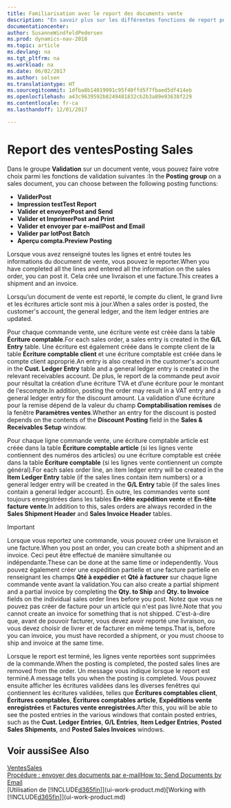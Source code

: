 ```yaml
---
title: Familiarisation avec le report des documents vente
description: "En savoir plus sur les différentes fonctions de report pour reporter des documents vente."
documentationcenter: 
author: SusanneWindfeldPedersen
ms.prod: dynamics-nav-2018
ms.topic: article
ms.devlang: na
ms.tgt_pltfrm: na
ms.workload: na
ms.date: 06/02/2017
ms.author: solsen
ms.translationtype: HT
ms.sourcegitcommit: 1dfba8b14019991c95f40ffd5f7fbaed5df414eb
ms.openlocfilehash: a43c9639592b8249481832cb2b3a89e93638f229
ms.contentlocale: fr-ca
ms.lasthandoff: 12/01/2017

---
```

# <a name="posting-sales"></a><span data-ttu-id="128a7-103">Report des ventes</span><span class="sxs-lookup"><span data-stu-id="128a7-103">Posting Sales</span></span>
<span data-ttu-id="128a7-104">Dans le groupe **Validation** sur un document vente, vous pouvez faire votre choix parmi les fonctions de validation suivantes :</span><span class="sxs-lookup"><span data-stu-id="128a7-104">In the **Posting group** on a sales document, you can choose between the following posting functions:</span></span>

* <span data-ttu-id="128a7-105">**Valider**</span><span class="sxs-lookup"><span data-stu-id="128a7-105">**Post**</span></span>
* <span data-ttu-id="128a7-106">**Impression test**</span><span class="sxs-lookup"><span data-stu-id="128a7-106">**Test Report**</span></span>
* <span data-ttu-id="128a7-107">**Valider et envoyer**</span><span class="sxs-lookup"><span data-stu-id="128a7-107">**Post and Send**</span></span>
* <span data-ttu-id="128a7-108">**Valider et Imprimer**</span><span class="sxs-lookup"><span data-stu-id="128a7-108">**Post and Print**</span></span>
* <span data-ttu-id="128a7-109">**Valider et envoyer par e-mail**</span><span class="sxs-lookup"><span data-stu-id="128a7-109">**Post and Email**</span></span>
* <span data-ttu-id="128a7-110">**Valider par lot**</span><span class="sxs-lookup"><span data-stu-id="128a7-110">**Post Batch**</span></span>
* <span data-ttu-id="128a7-111">**Aperçu compta.**</span><span class="sxs-lookup"><span data-stu-id="128a7-111">**Preview Posting**</span></span>

<span data-ttu-id="128a7-112">Lorsque vous avez renseigné toutes les lignes et entré toutes les informations du document de vente, vous pouvez le reporter.</span><span class="sxs-lookup"><span data-stu-id="128a7-112">When you have completed all the lines and entered all the information on the sales order, you can post it.</span></span> <span data-ttu-id="128a7-113">Cela crée une livraison et une facture.</span><span class="sxs-lookup"><span data-stu-id="128a7-113">This creates a shipment and an invoice.</span></span>

<span data-ttu-id="128a7-114">Lorsqu’un document de vente est reporté, le compte du client, le grand livre et les écritures article sont mis à jour.</span><span class="sxs-lookup"><span data-stu-id="128a7-114">When a sales order is posted, the customer's account, the general ledger, and the item ledger entries are updated.</span></span>

<span data-ttu-id="128a7-115">Pour chaque commande vente, une écriture vente est créée dans la table **Écriture comptable**.</span><span class="sxs-lookup"><span data-stu-id="128a7-115">For each sales order, a sales entry is created in the **G/L Entry** table.</span></span> <span data-ttu-id="128a7-116">Une écriture est également créée dans le compte client de la table **Écriture comptable client** et une écriture comptable est créée dans le compte client approprié.</span><span class="sxs-lookup"><span data-stu-id="128a7-116">An entry is also created in the customer's account in the **Cust. Ledger Entry** table and a general ledger entry is created in the relevant receivables account.</span></span> <span data-ttu-id="128a7-117">De plus, le report de la commande peut avoir pour résultat la création d’une écriture TVA et d’une écriture pour le montant de l'escompte.</span><span class="sxs-lookup"><span data-stu-id="128a7-117">In addition, posting the order may result in a VAT entry and a general ledger entry for the discount amount.</span></span> <span data-ttu-id="128a7-118">La validation d’une écriture pour la remise dépend de la valeur du champ **Comptabilisation remises** de la fenêtre **Paramètres ventes**.</span><span class="sxs-lookup"><span data-stu-id="128a7-118">Whether an entry for the discount is posted depends on the contents of the **Discount Posting** field in the **Sales & Receivables Setup** window.</span></span>

<span data-ttu-id="128a7-119">Pour chaque ligne commande vente, une écriture comptable article est créée dans la table **Écriture comptable article** (si les lignes vente contiennent des numéros des articles) ou une écriture comptable est créée dans la table **Écriture comptable** (si les lignes vente contiennent un compte général).</span><span class="sxs-lookup"><span data-stu-id="128a7-119">For each sales order line, an item ledger entry will be created in the **Item Ledger Entry** table (if the sales lines contain item numbers) or a general ledger entry will be created in the **G/L Entry** table (if the sales lines contain a general ledger account).</span></span> <span data-ttu-id="128a7-120">En outre, les commandes vente sont toujours enregistrées dans les tables **En-tête expédition vente** et **En-tête facture vente**.</span><span class="sxs-lookup"><span data-stu-id="128a7-120">In addition to this, sales orders are always recorded in the **Sales Shipment Header** and **Sales Invoice Header** tables.</span></span>

> [!IMPORTANT]  
>   <span data-ttu-id="128a7-121">Lorsque vous reportez une commande, vous pouvez créer une livraison et une facture.</span><span class="sxs-lookup"><span data-stu-id="128a7-121">When you post an order, you can create both a shipment and an invoice.</span></span> <span data-ttu-id="128a7-122">Ceci peut être effectué de manière simultanée ou indépendante.</span><span class="sxs-lookup"><span data-stu-id="128a7-122">These can be done at the same time or independently.</span></span> <span data-ttu-id="128a7-123">Vous pouvez également créer une expédition partielle et une facture partielle en renseignant les champs **Qté à expédier** et **Qté à facturer** sur chaque ligne commande vente avant la validation.</span><span class="sxs-lookup"><span data-stu-id="128a7-123">You can also create a partial shipment and a partial invoice by completing the **Qty. to Ship** and **Qty. to Invoice** fields on the individual sales order lines before you post.</span></span> <span data-ttu-id="128a7-124">Notez que vous ne pouvez pas créer de facture pour un article qui n'est pas livré.</span><span class="sxs-lookup"><span data-stu-id="128a7-124">Note that you cannot create an invoice for something that is not shipped.</span></span> <span data-ttu-id="128a7-125">C'est-à-dire que, avant de pouvoir facturer, vous devez avoir reporté une livraison, ou vous devez choisir de livrer et de facturer en même temps.</span><span class="sxs-lookup"><span data-stu-id="128a7-125">That is, before you can invoice, you must have recorded a shipment, or you must choose to ship and invoice at the same time.</span></span>

<span data-ttu-id="128a7-126">Lorsque le report est terminé, les lignes vente reportées sont supprimées de la commande.</span><span class="sxs-lookup"><span data-stu-id="128a7-126">When the posting is completed, the posted sales lines are removed from the order.</span></span> <span data-ttu-id="128a7-127">Un message vous indique lorsque le report est terminé.</span><span class="sxs-lookup"><span data-stu-id="128a7-127">A message tells you when the posting is completed.</span></span> <span data-ttu-id="128a7-128">Vous pouvez ensuite afficher les écritures validées dans les diverses fenêtres qui contiennent les écritures validées, telles que **Écritures comptables client**, **Écritures comptables**, **Écritures comptables article**, **Expéditions vente enregistrées** et **Factures vente enregistrées**.</span><span class="sxs-lookup"><span data-stu-id="128a7-128">After this, you will be able to see the posted entries in the various windows that contain posted entries, such as the **Cust. Ledger Entries**, **G/L Entries**, **Item Ledger Entries**, **Posted Sales Shipments**, and **Posted Sales Invoices** windows.</span></span>

## <a name="see-also"></a><span data-ttu-id="128a7-129">Voir aussi</span><span class="sxs-lookup"><span data-stu-id="128a7-129">See Also</span></span>
[<span data-ttu-id="128a7-130">Ventes</span><span class="sxs-lookup"><span data-stu-id="128a7-130">Sales</span></span>](sales-manage-sales.md)  
[<span data-ttu-id="128a7-131">Procédure : envoyer des documents par e-mail</span><span class="sxs-lookup"><span data-stu-id="128a7-131">How to: Send Documents by Email</span></span>](ui-how-send-documents-email.md)  
<span data-ttu-id="128a7-132">[Utilisation de [!INCLUDE[d365fin](includes/d365fin_md.md)]](ui-work-product.md)</span><span class="sxs-lookup"><span data-stu-id="128a7-132">[Working with [!INCLUDE[d365fin](includes/d365fin_md.md)]](ui-work-product.md)</span></span>


